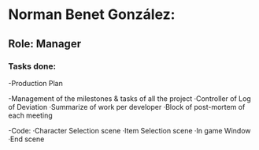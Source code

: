 # Norman Benet González:

## Role: Manager

### Tasks done:
-Production Plan

-Management of the milestones & tasks of all the project
    ·Controller of Log of Deviation
    ·Summarize of work per developer
    ·Block of post-mortem of each meeting
    
-Code: 
  ·Character Selection scene
  ·Item Selection scene
  ·In game Window
  ·End scene




